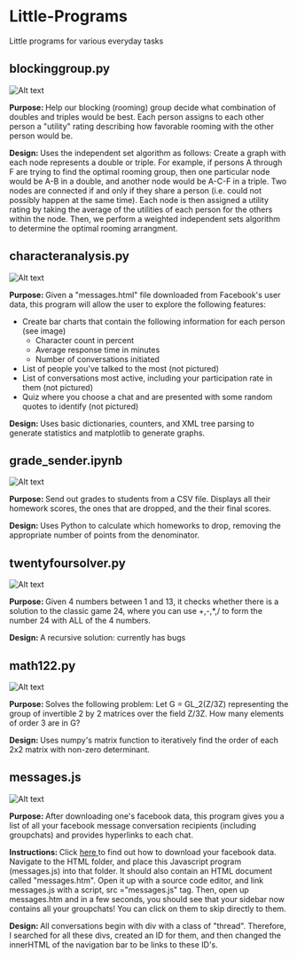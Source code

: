 Little-Programs
==========

Little programs for various everyday tasks 

<h2> blockinggroup.py </h2>

![Alt text](/blockinggroup.jpg?raw=true "Blocking Group")

<b> Purpose: </b> Help our blocking (rooming) group decide what combination of doubles and triples would be best. Each person assigns to each other person a "utility" rating describing how favorable rooming with the other person would be.  

<b> Design: </b> Uses the independent set algorithm as follows: Create a graph with each node represents a double or triple. For example, if persons A through F are trying to find the optimal rooming group, then one particular node would be A-B in a double, and another node would be A-C-F in a triple. Two nodes are connected if and only if they share a person (i.e. could not possibly happen at the same time). Each node is then assigned a utility rating by taking the average of the utilities of each person for the others within the node. Then, we perform a weighted independent sets algorithm to determine the optimal rooming arrangment. 

<h2> characteranalysis.py </h2> 

![Alt text](/message_parser.png "Message Parser and Character Analysis")

<b> Purpose: </b> Given a "messages.html" file downloaded from Facebook's user data, this program will allow the user to explore the following features: 

<ul> 
<li> Create bar charts that contain the following information for each person (see image) 
<ul> 
    <li> Character count in percent</li>
    <li> Average response time in minutes </li> 
    <li> Number of conversations initiated </li> 
</ul>

<li> List of people you've talked to the most (not pictured) </li> 
<li> List of conversations most active, including your participation rate in them (not pictured) </li> 
<li> Quiz where you choose a chat and are presented with some random quotes to identify (not pictured) </li>
</li>
</ul>

<b> Design: </b> Uses basic dictionaries, counters, and XML tree parsing to generate statistics and matplotlib to generate graphs. 

<h2> grade_sender.ipynb </h2> 

![Alt text](/grade_sender.png?raw=true "Grade Sender")

<b> Purpose: </b> Send out grades to students from a CSV file. Displays all their homework scores, the ones that
are dropped, and the their final scores. 

<b> Design: </b> Uses Python to calculate which homeworks to drop, removing the appropriate number of points from the denominator.  

<h2> twentyfoursolver.py </h2> 

![Alt text](/twentyfoursolver.png?raw=true "Twenty-Four Solver")

<b> Purpose: </b> Given 4 numbers between 1 and 13, it checks whether there is a solution to the classic game 24, where you can use +,-,*,/ to form the number 24 with ALL of the 4 numbers. 

<b> Design: </b> A recursive solution: currently has bugs 

<h2>math122.py</h2>

![Alt text](/math122.png?raw=true "Math 122")

<b>Purpose: </b> Solves the following problem: Let G = GL_2(Z/3Z) representing the group of invertible 2 by 2 matrices over the field Z/3Z. How many elements of order 3 are in G? 

<b> Design: </b> Uses numpy's matrix function to iteratively find the order of each 2x2 matrix with non-zero determinant. 

<h2>messages.js</h2>

![Alt text](/messages.png?raw=true "Facebook Messages")

<b> Purpose: </b> After downloading one's facebook data, this program gives you a list of all your facebook message conversation recipients (including groupchats) and provides hyperlinks to each chat. 

<b> Instructions: </b> Click <a href = 'https://www.facebook.com/help/212802592074644' > here </a> to find out how to download your facebook data. Navigate to the HTML folder, and place this Javascript program (messages.js) into that folder. It should also contain an HTML document called "messages.htm". Open it up with a source code editor, and link messages.js with a script, src ="messages.js" tag. Then, open up messages.htm and in a few seconds, you should see that your sidebar now contains all your groupchats! You can click on them to skip directly to them. 

<b> Design: </b> All conversations begin with div with a class of "thread". Therefore, I searched for all these divs, created an ID for them, and then changed the innerHTML of the navigation bar to be links to these ID's. 



